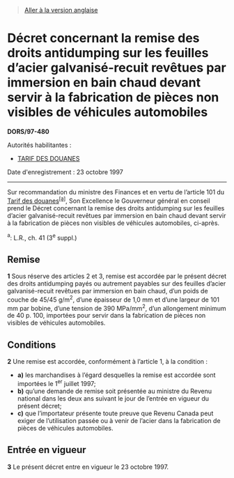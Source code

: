 > [Aller à la version anglaise](/en/Regulations/Statutory%20Orders%20and%20Regulations/97/480.md)

# Décret concernant la remise des droits antidumping sur les feuilles d’acier galvanisé-recuit revêtues par immersion en bain chaud devant servir à la fabrication de pièces non visibles de véhicules automobiles

**DORS/97-480**

Autorités habilitantes : 
- [TARIF DES DOUANES](/fr/Lois/Lois%20du%20Canada/1997/ch.%2036.md)

Date d'enregistrement : 23 octobre 1997

----------

Sur recommandation du ministre des Finances et en vertu de l’article 101 du [Tarif des douanes](/fr/Lois/Lois%20du%20Canada/1997/ch.%2036.md)<sup><a href='#nbp_SOR-97-480_f_hq_5699'>[a]</a></sup>, Son Excellence le Gouverneur général en conseil prend le Décret concernant la remise des droits antidumping sur les feuilles d’acier galvanisé-recuit revêtues par immersion en bain chaud devant servir à la fabrication de pièces non visibles de véhicules automobiles, ci-après.

<a name='nbp_SOR-97-480_f_hq_5699'><sup>a</sup></a>: L.R., ch. 41 (3<sup>e</sup> suppl.)<br />




## Remise


**1** Sous réserve des articles 2 et 3, remise est accordée par le présent décret des droits antidumping payés ou autrement payables sur des feuilles d’acier galvanisé-recuit revêtues par immersion en bain chaud, d’un poids de couche de 45/45 g/m<sup>2</sup>, d’une épaisseur de 1,0 mm et d’une largeur de 101 mm par bobine, d’une tension de 390 MPa/mm<sup>2</sup>, d’un allongement minimum de 40 p. 100, importées pour servir dans la fabrication de pièces non visibles de véhicules automobiles.




## Conditions


**2** Une remise est accordée, conformément à l’article 1, à la condition :
- **a)** les marchandises à l’égard desquelles la remise est accordée sont importées le 1<sup>er</sup> juillet 1997;
- **b)** qu’une demande de remise soit présentée au ministre du Revenu national dans les deux ans suivant le jour de l’entrée en vigueur du présent décret;
- **c)** que l’importateur présente toute preuve que Revenu Canada peut exiger de l’utilisation passée ou à venir de l’acier dans la fabrication de pièces de véhicules automobiles.




## Entrée en vigueur


**3** Le présent décret entre en vigueur le 23 octobre 1997.


